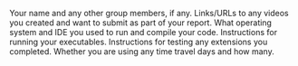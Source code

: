 Your name and any other group members, if any.
Links/URLs to any videos you created and want to submit as part of your report.
What operating system and IDE you used to run and compile your code.
Instructions for running your executables.
Instructions for testing any extensions you completed.
Whether you are using any time travel days and how many.